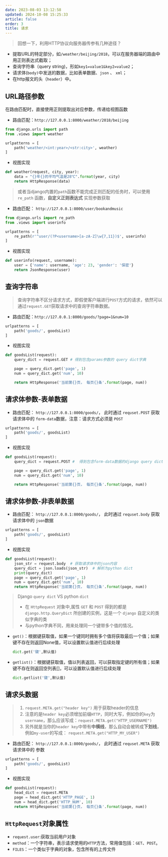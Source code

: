 ```yaml
---
date: 2023-08-03 13:12:58
updated: 2024-10-08 15:25:33
article: false
order: 3
title: 请求
---
```

> 回想一下，利用HTTP协议向服务器传参有几种途径？

* 提取URL的特定部分，如`/weather/beijing/2018`，可以在服务器端的路由中用正则表达式截取；
* 查询字符串（query string\)，形如`key1=value1&key2=value2`；
* 请求体\(`body)`中发送的数据，比如表单数据、`json`  、 `xml`；
* 在http报文的头（`header`）中。

## URL路径参数

在路由匹配时，直接使用正则提取出对应参数，传递给视图函数

- 路由匹配：`http://127.0.0.1:8000/weather/2018/beijing`

```python
from django.urls import path
from .views import weather

urlpatterns = [
    path('weather/<int:year>/<str:city>', weather)
]
```

- 视图实现

```python
def weather(request, city, year):
    data = "{}年{}的平均气温是28℃".format(year, city)
    return HttpResponse(data)
```

> 或者当django内置的`path`函数不能完成正则匹配的任务时，可以使用 `re_path` 函数，**自定义正则表达式** 实现参数获取

- 路由匹配： `http://127.0.0.1:8000/user/bookandmusic`

```python
from django.urls import re_path
from .views import userinfo

urlpatterns = [
    re_path(r'^user/(?P<username>[a-zA-Z]\w{7,11})$', userinfo)
]

```

- 视图实现

```python
def userinfo(request, username):
    user = {'name': username, 'age': 23, 'gender': '保密'}
    return JsonResponse(user)
```

## 查询字符串

> 查询字符串不区分请求方式，即假使客户端进行`POST`方式的请求，依然可以通过`request.GET`获取请求中的查询字符串数据。

- 路由匹配：`http://127.0.0.1:8000/goods/?page=1&num=10`

```python
urlpatterns = [
    path('goods/', goodsList)
]
```

- 视图实现

```python
def goodsList(request):
    query_dict = request.GET # 得到包含params参数的 query dict字典

    page = query_dict.get('page', 1)
    num = query_dict.get('num', 10)

    return HttpResponse('当前第{}页， 每页{}条'.format(page, num))

```

## 请求体参数-表单数据

- 路由匹配： `http://127.0.0.1:8000/goods/`， 此时通过 `requset.POST` 获取请求体中的 `form-data`数据，注意：请求方式必须是 `POST`

```python
urlpatterns = [
    path('goods/', goodsList)
]
```

- 视图实现

```python
def goodsList(request):
    query_dict = request.POST #  得到包含form-data数据的django query dict字典

    page = query_dict.get('page', 1)
    num = query_dict.get('num', 10)

    return HttpResponse('当前第{}页， 每页{}条'.format(page, num))
```

## 请求体参数-非表单数据

- 路由匹配： `http://127.0.0.1:8000/goods/`， 此时通过 `requset.body` 获取请求体中的 `json`数据

```python
urlpatterns = [    
    path('goods/', goodsList)
]
```

- 视图实现

```python
def goodsList(request):  	
    json_str = request.body  # 获取请求体中的json内容    
    query_dict = json.loads(json_str)  # 解析为python dict    
    print(query_dict)    
    page = query_dict.get('page', 1)    
    num = query_dict.get('num', 10)    
    return HttpResponse('当前第{}页， 每页{}条'.format(page, num))
```

> Django `query dict` VS python `dict`
>
> - 在 `HttpRequest` 对象中,属性 `GET` 和 `POST` 得到的都是 `django.http.QueryDict` 所创建的实例，这是一个 `django` 自定义的类似字典的类
> - 与python字典不同，用来处理同一个键带多个值的情况。

- `get()`：根据键获取值，如果一个键同时拥有多个值将获取最后一个值；如果键不存在则返回None值，可以设置默认值进行后续处理

  ```python
  dict.get('键',默认值)
  ```
- `getlist()`：根据键获取值，值以列表返回，可以获取指定键的所有值；如果键不存在则返回空列表[]，可以设置默认值进行后续处理

  ```python
  dict.getlist('键',默认值)
  ```

## 请求头数据

> 1. `request.META.get("header key")` 用于获取header的信息
> 2. 注意的是`header key`必须增加前缀`HTTP`，同时大写，例如你的`key`为`username`，那么应该写成：`request.META.get("HTTP_USERNAME")`
> 3. 另外就是当你的`header key`中带有**中横线**，那么自动会被转成**下划线**，例如`my-user`的写成： `request.META.get("HTTP_MY_USER")`

- 路由匹配： `http://127.0.0.1:8000/goods/`， 此时通过 `requset.META` 获取请求体中的 参数

```python
urlpatterns = [    
    path('goods/', goodsList)
]
```

- 视图实现

```python
def goodsList(request):  	
    head_dict = request.META    
    page = head_dict.get('HTTP_PAGE', 1)    
    num = head_dict.get('HTTP_NUM', 10)    
    return HttpResponse('当前第{}页， 每页{}条'.format(page, num))  
```

## `HttpRequest`对象属性

- `request.user`:获取当前用户对象
- `method`：一个字符串，表示请求使用的`HTTP`方法，常用值包括：`GET`、`POST`。
- `FILES`：一个类似于字典的对象，包含所有的上传文件
